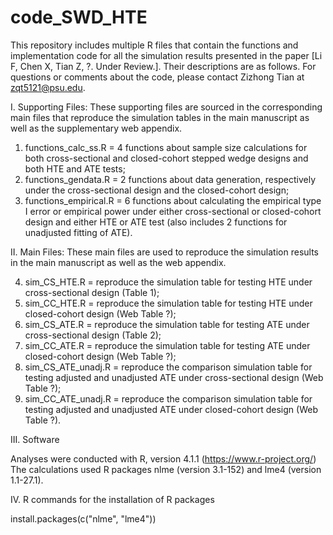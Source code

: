 # code_SWD_HTE
This repository includes multiple R files that contain the functions and implementation code for all the simulation results presented in the paper [Li F, Chen X, Tian Z, ?. Under Review.]. Their descriptions are as follows. For questions or comments about the code, please contact Zizhong Tian at <zqt5121@psu.edu>.

I. Supporting Files: These supporting files are sourced in the corresponding main files that reproduce the simulation tables in the main manuscript as well as the supplementary web appendix.

1) functions_calc_ss.R = 4 functions about sample size calculations for both cross-sectional and closed-cohort stepped wedge designs and both HTE and ATE tests;
2) functions_gendata.R = 2 functions about data generation, respectively under the cross-sectional design and the closed-cohort design;
3) functions_empirical.R = 6 functions about calculating the empirical type I error or empirical power under either cross-sectional or closed-cohort design and either HTE or ATE test (also includes 2 functions for unadjusted fitting of ATE).

II. Main Files: These main files are used to reproduce the simulation results in the main manuscript as well as the web appendix.

4) sim_CS_HTE.R = reproduce the simulation table for testing HTE under cross-sectional design (Table 1);
5) sim_CC_HTE.R = reproduce the simulation table for testing HTE under closed-cohort design (Web Table ?);
6) sim_CS_ATE.R = reproduce the simulation table for testing ATE under cross-sectional design (Table 2);
7) sim_CC_ATE.R = reproduce the simulation table for testing ATE under closed-cohort design (Web Table ?);
8) sim_CS_ATE_unadj.R = reproduce the comparison simulation table for testing adjusted and unadjusted ATE under cross-sectional design (Web Table ?);
9) sim_CC_ATE_unadj.R = reproduce the comparison simulation table for testing adjusted and unadjusted ATE under closed-cohort design (Web Table ?).

III. Software 

Analyses were conducted with R, version 4.1.1 (https://www.r-project.org/)
The calculations used R packages nlme (version 3.1-152) and lme4 (version 1.1-27.1).

IV. R commands for the installation of R packages 

install.packages(c("nlme", "lme4")) 
